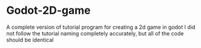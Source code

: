 # Godot-2D-game
A complete version of tutorial program for creating a 2d game in godot
I did not follow the tutorial naming completely accurately, but all of the code should be identical
